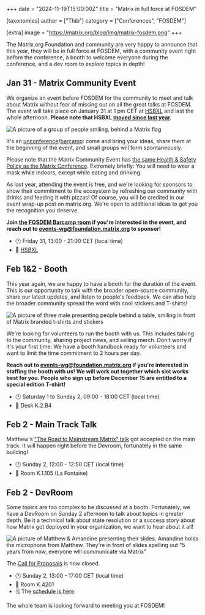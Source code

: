 +++
date = "2024-11-19T15:00:00Z"
title = "Matrix in full force at FOSDEM"

[taxonomies]
author = ["Thib"]
category = ["Conferences", "FOSDEM"]

[extra]
image = "https://matrix.org/blog/img/matrix-fosdem.png"
+++

The Matrix.org Foundation and community are very happy to announce that this year, they will be in full force at FOSDEM, with a community event right before the conference, a booth to welcome everyone during the conference, and a dev room to explore topics in depth!

<!-- more -->

## Jan 31 - Matrix Community Event

We organize an event before FOSDEM for the community to meet and talk about Matrix without fear of missing out on all the great talks at FOSDEM. The event will take place on January 31 at 1 pm CET at [HSBXL](https://hsbxl.be/) and last the whole afternoon. **Please note that HSBXL [moved since last year](https://hsbxl.be/enter).**

![A picture of a group of people smiling, behind a Matrix flag](/blog/img/fosdem2024-fringe.jpg)

It's an [unconference](https://en.wikipedia.org/wiki/Unconference)/[barcamp](https://en.wikipedia.org/wiki/BarCamp): come and bring your ideas, share them at the beginning of the event, and small groups will form spontaneously.

Please note that the Matrix Community Event has [the same Health & Safety Policy as the Matrix Conference](https://2024.matrix.org/attend/#health-and-safety). Extremely briefly: You will need to wear a mask while indoors, except while eating and drinking.

As last year, attending the event is free, and we're looking for sponsors to show their commitment to the ecosystem by refreshing our community with drinks and feeding it with pizzas! Of course, you will be credited in our event wrap-up post on matrix.org. We're open to additional ideas to get you the recognition you deserve.

**Join [the FOSDEM Barcamp room](https://matrix.to/#/#fosdem-2025-barcamp:matrix.org) if you're interested in the event, and reach out to [events-wg@foundation.matrix.org](mailto:events-wg@foundation.matrix.org?subject=%5BFOSDEM%5D%20ORG_NAME%20wants%20to%20sponsor%20the%20barcamp) to sponsor!**

- 🕐️ Friday 31, 13:00 - 21:00 CET (local time)
- 🏢 [HSBXL](https://hsbxl.be/enter/)

## Feb 1&2 - Booth

This year again, we are happy to have a booth for the duration of the event. This is our opportunity to talk with the broader open-source community, share our latest updates, and listen to people's feedback. We can also help the broader community spread the word with cool stickers and T-shirts!

![A picture of three male presenting people behind a table, smiling in front of Matrix branded t-shirts and stickers](/blog/img/fosdem2024-booth.jpg)

We're looking for volunteers to run the booth with us. This includes talking to the community, sharing project news, and selling merch. Don't worry if it's your first time: We have a booth handbook ready for volunteers and want to limit the time commitment to 2 hours per day.

**Reach out to [events-wg@foundation.matrix.org](mailto:events-wg@foundation.matrix.org?subject=%5BFOSDEM%5D%20Volunteering%20for%20the%20booth) if you're interested in staffing the booth with us! We will work out together which slot works best for you. People who sign up before December 15 are entitled to a special edition T-shirt!**

- 🕐️ Saturday 1 to Sunday 2, 09:00 - 18:00 CET (local time)
- 🏢 Desk K.2.B4

## Feb 2 - Main Track Talk

Matthew's ["The Road to Mainstream Matrix" talk](https://fosdem.org/2025/schedule/event/fosdem-2025-6274-the-road-to-mainstream-matrix/) got accepted on the main track. It will happen right before the Devroom, fortunately in the same building!

- 🕐️ Sunday 2, 12:00 - 12:50 CET (local time)
- 🏢 Room K.1.105 (La Fontaine)

## Feb 2 - DevRoom

Some topics are too complex to be discussed at a booth. Fortunately, we have a DevRoom on Sunday 2 afternoon to talk about topics in greater depth. Be it a technical talk about state resolution or a success story about how Matrix got deployed in your organization, we want to hear about it all!

![A picture of Matthew & Amandine presenting their slides. Amandine holds the microphone from Matthew. They're in front of slides spelling out "5 years from now, everyone will communicate via Matrix"](/blog/img/fosdem2024-devroom.jpg)

The [Call for Proposals](https://matrix.org/blog/2024/11/fosdem-cfp/) is now closed.

- 🕐️ Sunday 2, 13:00 - 17:00 CET (local time)
- 🏢 Room K.4201
- 🗒️ The [schedule is here](https://fosdem.org/2025/schedule/track/matrix/)

The whole team is looking forward to meeting you at FOSDEM!

